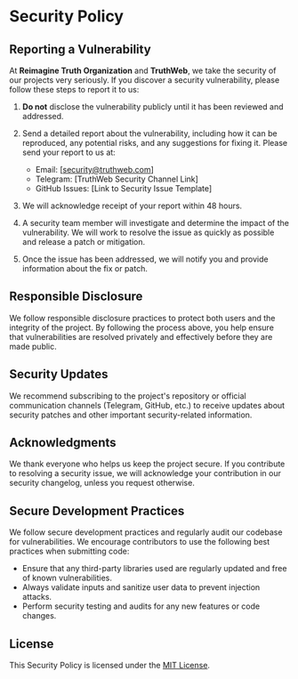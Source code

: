 # Security Policy

## Reporting a Vulnerability

At **Reimagine Truth Organization** and **TruthWeb**, we take the security of our projects very seriously. If you discover a security vulnerability, please follow these steps to report it to us:

1. **Do not** disclose the vulnerability publicly until it has been reviewed and addressed.
2. Send a detailed report about the vulnerability, including how it can be reproduced, any potential risks, and any suggestions for fixing it. Please send your report to us at:

   - Email: [security@truthweb.com]
   - Telegram: [TruthWeb Security Channel Link]
   - GitHub Issues: [Link to Security Issue Template]

3. We will acknowledge receipt of your report within 48 hours.
4. A security team member will investigate and determine the impact of the vulnerability. We will work to resolve the issue as quickly as possible and release a patch or mitigation.
5. Once the issue has been addressed, we will notify you and provide information about the fix or patch.

## Responsible Disclosure

We follow responsible disclosure practices to protect both users and the integrity of the project. By following the process above, you help ensure that vulnerabilities are resolved privately and effectively before they are made public.

## Security Updates

We recommend subscribing to the project's repository or official communication channels (Telegram, GitHub, etc.) to receive updates about security patches and other important security-related information.

## Acknowledgments

We thank everyone who helps us keep the project secure. If you contribute to resolving a security issue, we will acknowledge your contribution in our security changelog, unless you request otherwise.

## Secure Development Practices

We follow secure development practices and regularly audit our codebase for vulnerabilities. We encourage contributors to use the following best practices when submitting code:

- Ensure that any third-party libraries used are regularly updated and free of known vulnerabilities.
- Always validate inputs and sanitize user data to prevent injection attacks.
- Perform security testing and audits for any new features or code changes.

## License

This Security Policy is licensed under the [MIT License](LICENSE).
